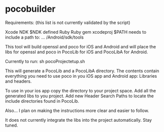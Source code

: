 # pocobuilder

Requirements: (this list is not currently validated by the script)

Xcode
NDK
$NDK defined
Ruby
Ruby gem xcodeproj
$PATH needs to include a path to: ... /Android/sdk/tools


This tool will build openssl and poco for iOS and Android and will place the libs for openssl and poco in PocoLib for iOS and PocoLibA for Android.

Currently to run:
sh pocoProjectetup.sh

This will generate a PocoLib and a PocoLibA directory. The contents contain everything you need to use poco in you iOS app and Android app: Libraries and headers.

To use in your ios app copy the directory to your project space.
Add all the generated libs to you project.
Add new Header Search Paths to locate the include directories found in PocoLib.

Also... I plan on making the instructions more clear and easier to follow.

It does not currently integrate the libs into the project automatically. Stay tuned.
